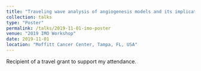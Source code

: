 ```yaml
---
title: "Traveling wave analysis of angiogenesis models and its implications"
collection: talks
type: "Poster"
permalink: /talks/2019-11-01-imo-poster
venue: "2019 IMO Workshop"
date: 2019-11-01
location: "Moffitt Cancer Center, Tampa, FL, USA"
---
```

Recipient of a travel grant to support my attendance.
<!-- This is a description of your talk, which is a markdown files that can be all markdown-ified like any other post. Yay markdown! -->
